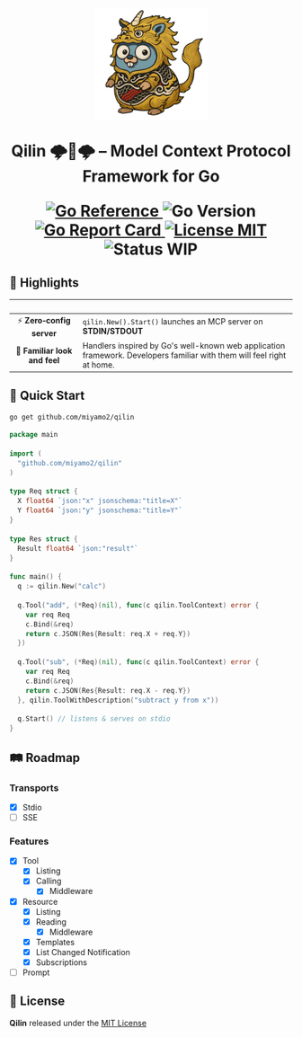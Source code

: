 <h1 align="center">
  <picture>
      <img height="200" alt="Qilin Logo" src="https://raw.githubusercontent.com/miyamo2/qilin/refs/heads/main/.assets/logo.png">
  </picture>
  <p>Qilin 🌩️🐲🌩️ – Model Context Protocol Framework for Go</p>
  <a href="https://pkg.go.dev/github.com/miyamo2/qilin">
    <img alt="Go Reference" src="https://pkg.go.dev/badge/github.com/miyamo2/qilin.svg" />
  </a>
  <img alt="Go Version" src="https://img.shields.io/github/go-mod/go-version/miyamo2/qilin" />
  <a href="https://goreportcard.com/report/github.com/miyamo2/qilin">
    <img alt="Go Report Card" src="https://goreportcard.com/badge/github.com/miyamo2/qilin" />
  </a>
  <a href="https://github.com/miyamo2/qilin/blob/main/LICENSE">
    <img alt="License MIT" src="https://img.shields.io/github/license/miyamo2/qilin?&color=blue" />
  </a>
  <img alt="Status WIP" src="https://img.shields.io/badge/status-WIP-orange" />
</h1>

## 🌟 Highlights

|            &nbsp;             | &nbsp;                                                                                                                 |
|:-----------------------------:|------------------------------------------------------------------------------------------------------------------------|
|   ⚡ **Zero‑config server**    | `qilin.New().Start()` launches an MCP server on **STDIN/STDOUT**                                                       |
| 🤝 **Familiar look and feel** | Handlers inspired by Go's well-known web application framework. Developers familiar with them will feel right at home. |

## 🚀 Quick Start

```sh
go get github.com/miyamo2/qilin
```

```go
package main

import (
  "github.com/miyamo2/qilin"
)

type Req struct {
  X float64 `json:"x" jsonschema:"title=X"`
  Y float64 `json:"y" jsonschema:"title=Y"`
}

type Res struct {
  Result float64 `json:"result"`
}

func main() {
  q := qilin.New("calc")

  q.Tool("add", (*Req)(nil), func(c qilin.ToolContext) error {
    var req Req
    c.Bind(&req)
    return c.JSON(Res{Result: req.X + req.Y})
  })

  q.Tool("sub", (*Req)(nil), func(c qilin.ToolContext) error {
    var req Req
    c.Bind(&req)
    return c.JSON(Res{Result: req.X - req.Y})
  }, qilin.ToolWithDescription("subtract y from x"))

  q.Start() // listens & serves on stdio
}
```

## 🛤 Roadmap

### Transports

- [x] Stdio
- [ ] SSE

### Features

- [x] Tool
  - [X] Listing
  - [X] Calling
    - [X] Middleware
- [x] Resource
  - [X] Listing
  - [X] Reading
    - [X] Middleware
  - [X] Templates
  - [X] List Changed Notification
  - [X] Subscriptions
- [ ] Prompt

## 📜 License

**Qilin** released under the [MIT License](https://github.com/miyamo2/qilin/blob/main/LICENSE)